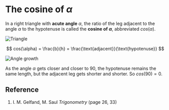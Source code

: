 # The cosine of $\alpha$

In a right triangle with **acute angle** $\alpha$, the ratio of the leg adjacent to the angle $\alpha$ to the hypotenuse is called the **cosine of $\alpha$**, abbreviated $cos(\alpha)$.

![Triangle](https://upload.wikimedia.org/wikipedia/commons/e/ed/Trigono_sine_en2.svg)

$$
cos(\alpha) = \frac{b}{h} = \frac{\text{adjacent}}{\text{hypotenuse}}
$$

![Angle growth](/img/sin-cos-triangle-angle-growth.svg)

As the angle $\alpha$ gets closer and closer to $90$, the hypotenuse remains the same length, but the adjacent leg gets shorter and shorter. So $cos(90) = 0$.

## Reference

1. I. M. Gelfand, M. Saul *Trigonometry* (page 26, 33)